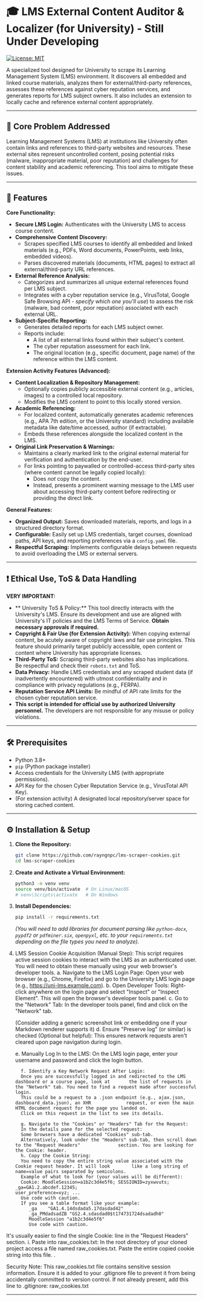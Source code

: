 # 🎓 LMS External Content Auditor & Localizer (for University) - Still Under Developing

[![License: MIT](https://img.shields.io/badge/License-MIT-yellow.svg)](https://opensource.org/licenses/MIT)

A specialized tool designed for University to scrape its Learning Management System (LMS) environment. It discovers all embedded and linked course materials, analyzes them for external/third-party references, assesses these references against cyber reputation services, and generates reports for LMS subject owners. It also includes an extension to locally cache and reference external content appropriately.

<!-- Optional: Add a GIF or Screenshot -->
<!-- ![LMS Auditor Demo](link_to_your_demo_image_or_gif.gif) -->

---

## 🎯 Core Problem Addressed

Learning Management Systems (LMS) at institutions like University often contain links and references to third-party websites and resources. These external sites represent uncontrolled content, posing potential risks (malware, inappropriate material, poor reputation) and challenges for content stability and academic referencing. This tool aims to mitigate these issues.

---

## 🌟 Features

**Core Functionality:**

*   **Secure LMS Login:** Authenticates with the University LMS to access course content.
*   **Comprehensive Content Discovery:**
    *   Scrapes specified LMS courses to identify all embedded and linked materials (e.g., PDFs, Word documents, PowerPoints, web links, embedded videos).
    *   Parses discovered materials (documents, HTML pages) to extract all external/third-party URL references.
*   **External Reference Analysis:**
    *   Categorizes and summarizes all unique external references found per LMS subject.
    *   Integrates with a cyber reputation service (e.g., VirusTotal, Google Safe Browsing API - *specify which one you'll use*) to assess the risk (malware, bad content, poor reputation) associated with each external URL.
*   **Subject-Specific Reporting:**
    *   Generates detailed reports for each LMS subject owner.
    *   Reports include:
        *   A list of all external links found within their subject's content.
        *   The cyber reputation assessment for each link.
        *   The original location (e.g., specific document, page name) of the reference within the LMS content.

**Extension Activity Features (Advanced):**

*   **Content Localization & Repository Management:**
    *   Optionally copies publicly accessible external content (e.g., articles, images) to a controlled local repository.
    *   Modifies the LMS content to point to this locally stored version.
*   **Academic Referencing:**
    *   For localized content, automatically generates academic references (e.g., APA 7th edition, or the University standard) including available metadata like date/time accessed, author (if extractable).
    *   Embeds these references alongside the localized content in the LMS.
*   **Original Link Preservation & Warnings:**
    *   Maintains a clearly marked link to the original external material for verification and authentication by the end-user.
    *   For links pointing to paywalled or controlled-access third-party sites (where content cannot be legally copied locally):
        *   Does *not* copy the content.
        *   Instead, presents a prominent warning message to the LMS user about accessing third-party content before redirecting or providing the direct link.

**General Features:**

*   **Organized Output:** Saves downloaded materials, reports, and logs in a structured directory format.
*   **Configurable:** Easily set up LMS credentials, target courses, download paths, API keys, and reporting preferences via a `config.yaml` file.
*   **Respectful Scraping:** Implements configurable delays between requests to avoid overloading the LMS or external servers.

---

## ❗ Ethical Use, ToS & Data Handling

**VERY IMPORTANT:**
*   ** University ToS & Policy:** This tool directly interacts with the University's LMS. Ensure its development and use are aligned with  University's IT policies and the LMS Terms of Service. **Obtain necessary approvals if required.**
*   **Copyright & Fair Use (for Extension Activity):** When copying external content, be acutely aware of copyright laws and fair use principles. This feature should primarily target publicly accessible, open content or content where  University has appropriate licenses.
*   **Third-Party ToS:** Scraping third-party websites also has implications. Be respectful and check their `robots.txt` and ToS.
*   **Data Privacy:** Handle LMS credentials and any scraped student data (if inadvertently encountered) with utmost confidentiality and in compliance with privacy regulations (e.g., FERPA).
*   **Reputation Service API Limits:** Be mindful of API rate limits for the chosen cyber reputation service.
*   **This script is intended for official use by authorized  University personnel.** The developers are not responsible for any misuse or policy violations.

---

## 🛠️ Prerequisites

*   Python 3.8+
*   `pip` (Python package installer)
*   Access credentials for the  University LMS (with appropriate permissions).
*   API Key for the chosen Cyber Reputation Service (e.g., VirusTotal API Key).
*   (For extension activity) A designated local repository/server space for storing cached content.

---

## ⚙️ Installation & Setup

1.  **Clone the Repository:**
    ```bash
    git clone https://github.com/rayngnpc/lms-scraper-cookies.git
    cd lms-scraper-cookies
    ```

2.  **Create and Activate a Virtual Environment:**
    ```bash
    python3 -m venv venv
    source venv/bin/activate  # On Linux/macOS
    # venv\Scripts\activate   # On Windows
    ```

3.  **Install Dependencies:**
    ```bash
    pip install -r requirements.txt
    ```
    *(You will need to add libraries for document parsing like `python-docx`, `pypdf2` or `pdfminer.six`, `openpyxl`, etc. to your `requirements.txt` depending on the file types you need to analyze).*
4.  LMS Session Cookie Acquisition (Manual Step):
      This script requires active session cookies to interact with the LMS as an authenticated user.          You will need to obtain these manually using your web browser's developer tools.
      a. Navigate to the LMS Login Page:
      Open your web browser (e.g., Chrome, Firefox) and go to the University LMS login page             (e.g., https://uni-lms.example.com).
      b. Open Developer Tools:
      Right-click anywhere on the login page and select "Inspect" or "Inspect Element". This will open        the browser's developer tools panel.
      c. Go to the "Network" Tab:
      In the developer tools panel, find and click on the "Network" tab.
      
      (Consider adding a generic screenshot link or embedding one if your Markdown renderer supports it)
      d. Ensure "Preserve log" (or similar) is checked (Optional but helpful): This ensures network           requests aren't cleared upon page navigation during login.
      
      e. Manually Log In to the LMS:
      On the LMS login page, enter your username and password and click the login button.
    ```
      f. Identify a Key Network Request After Login:
      Once you are successfully logged in and redirected to the LMS dashboard or a course page, look at       the list of requests in the "Network" tab. You need to find a request made after successful login.
      This could be a request to a .json endpoint (e.g., ajax.json, dashboard_data.json), an XHR             request, or even the main HTML document request for the page you landed on.
      Click on this request in the list to see its details.
    
      g. Navigate to the "Cookies" or "Headers" Tab for the Request:
      In the details pane for the selected request:
      Some browsers have a dedicated "Cookies" sub-tab.
      Alternatively, look under the "Headers" sub-tab, then scroll down to the "Request Headers"              section. You are looking for the Cookie: header.
      h. Copy the Cookie String:
      You need to copy the entire string value associated with the Cookie request header. It will look        like a long string of name=value pairs separated by semicolons.
      Example of what to look for (your values will be different):
      Cookie: MoodleSession=a1b2c3d4e5f6; SESSIONID=zyxwvuts; _ga=GA1.2.abcdef.12345;                         user_preference=xyz; ...
      Use code with caution.
      If you see a table format like your example:
         _ga	"GA1.4.14dsdada5.17dasdad42"
         _ga_PMdadsadZB	"GS2.4.sdasdad0$t174731724dsadadh0"
         MoodleSession "a1b2c3d4e5f6"
         Use code with caution.
It's usually easier to find the single Cookie: line in the "Request Headers" section.
i. Paste into raw_cookies.txt:
In the root directory of your cloned project access a file named raw_cookies.txt.
Paste the entire copied cookie string into this file. .

Security Note: This raw_cookies.txt file contains sensitive session information. Ensure it is added to your .gitignore file to prevent it from being accidentally committed to version control. If not already present, add this line to .gitignore:
raw_cookies.txt

---


